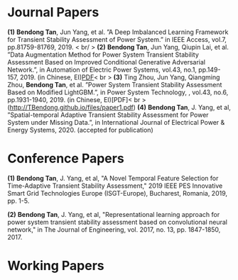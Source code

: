 Journal Papers
======
**(1)** **Bendong Tan**, Jun Yang, et al. ”A Deep Imbalanced Learning Framework for Transient Stability Assessment of Power System.” in IEEE Access, vol.7, pp.81759-81769, 2019. < br/ >
**(2)** **Bendong Tan**, Jun Yang, Qiupin Lai, et al. ”Data Augmentation Method for Power System Transient Stability Assessment Based on Improved Conditional Generative Adversarial Network.”, in Automation of Electric Power Systems, vol.43, no.1, pp.149-157, 2019. (in Chinese, EI)[PDF](http://TBendong.github.io/files/paper2.pdf)< br >
**(3)** Ting Zhou, Jun Yang, Qiangming Zhou, **Bendong Tan**, et al. ”Power System Transient Stability Assessment Based on Modified LightGBM.”, in Power System Technology, , vol.43, no.6, pp.1931-1940, 2019. (in Chinese, EI)[PDF]< br >(http://TBendong.github.io/files/paper1.pdf)
**(4)** **Bendong Tan**, J. Yang, et al, ”Spatial-temporal Adaptive Transient Stability Assessment for Power System under Missing Data.”, in International Journal of Electrical Power & Energy Systems, 2020. (accepted for publication)

Conference Papers
======
**(1)** **Bendong Tan**, J. Yang, et al, "A Novel Temporal Feature Selection for Time-Adaptive Transient Stability Assessment," 2019 IEEE PES Innovative Smart Grid Technologies Europe (ISGT-Europe), Bucharest, Romania, 2019, pp. 1-5.


**(2)** **Bendong Tan**, J. Yang, et al, "Representational learning approach for power system transient stability assessment based on convolutional neural network," in The Journal of Engineering, vol. 2017, no. 13, pp. 1847-1850, 2017.



Working Papers
======



